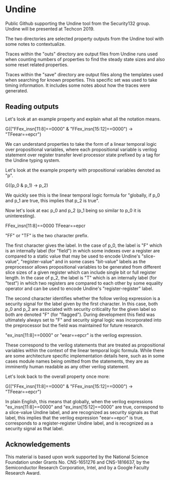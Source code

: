 # Undine
Public Github supporting the Undine tool from the Security132 group.  Undine will be presented at Techcon 2019.

The two directories are selected property outputs from the Undine tool with some notes to contextualize.

Traces within the "outs" directory are output files from Undine runs used when counting numbers of properties to find the steady state sizes and also some reset related properties.

Traces within the "save" directory are output files along the templates used when searching for known properties.  This specific set was used to take timing information.  It includes some notes about how the traces were generated.

## Reading outputs

Let's look at an example property and explain what all the notation means.

G(("FFex_insn[11:8]==0000" & "FFex_insn[15:12]==0000") -> "TFeear==epcr")

We can understand properties to take the form of a linear temporal logic over propositional variables, where each propositional variable is verilog statement over register transfer level processor state prefixed by a tag for the Undine typing system.

Let's look at the example property with propositional variables denoted as "p".

G((p_0 & p_1) -> p_2)

We quickly see this is the linear temporal logic formula for "globally, if p_0 and p_1 are true, this implies that p_2 is true".

Now let's look at eac p_0 and p_2 (p_1 being so similar to p_0 it is uninteresting).

FFex_insn[11:8]==0000
TFeear==epcr

"FF" or "TF" is the two character prefix.  

The first character gives the label.  In the case of p_0, the label is "F" which is an internally label (for "field") in which some indexes over a register are compared to a static value that may be used to encode Undine's "slice-value", "register-value" and in some cases "bit-value" labels as the preprocessor allows propositional variables to be generated from different slice sizes of a given register which can include single bit or full register length.  In the case of p_2, the label is "T" which is an internally label (for "test") in which two registers are compared to each other by some equality operator and can be used to encode Undine's "register-register" label.

The second character identifies whether the follow verilog expression is a security signal for the label given by the first character.  In this case, both p_0 and p_2 are associated with security criticality for the given label so both are denoted "F" (for "flagged").  During development this field was ultimately always set to "F" and security signal logic was incorporated into the preprocessor but the field was maintained for future research.

"ex_insn[11:8]==0000" or "eear==epcr" is the verilog expression.

These correspond to the verilog statements that are treated as propositional variables within the context of the linear temporal logic formula.  While there are some architecture specific implementation details here, such as in some cases module names being omitted from the statements, they are as imminently human readable as any other verilog statement.

Let's look back to the overall property once more:

G(("FFex_insn[11:8]==0000" & "FFex_insn[15:12]==0000") -> "TFeear==epcr")

In plain English, this means that globally, when the verilog expressions "ex_insn[11:8]==0000" and "ex_insn[15:12]==0000" are true, correspond to a slice-value Undine label, and are recognized as security signals as that label, this implies that the verilog expression "eear==epcr" is true, corresponds to a register-register Undine label, and is recognized as a security signal as that label.

## Acknowledgements  

This material is based upon work
supported by the National Science Foundation under Grants
No. CNS-1651276 and CNS-1816637, by the Semiconductor
Research Corporation, Intel, and by a Google Faculty Research
Award.

